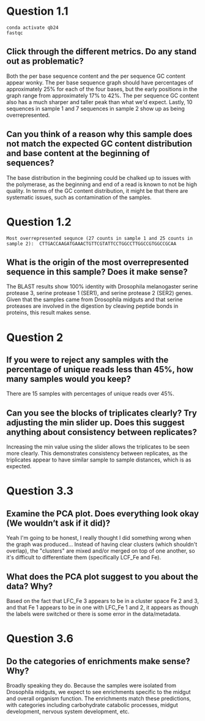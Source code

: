 # Question 1.1 
    conda activate qb24
    fastqc

## Click through the different metrics. Do any stand out as problematic? 
Both the per base sequence content and the per sequence GC content appear wonky. The per base sequence graph should have percentages of approximately 25% for each of the four bases, but the early positions in the graph range from approximately 17% to 42%. The per sequence GC content also has a much sharper and taller peak than what we'd expect. Lastly, 10 sequences in sample 1 and 7 sequences in sample 2 show up as being overrepresented. 

## Can you think of a reason why this sample does not match the expected GC content distribution and base content at the beginning of sequences?
The base distribution in the beginning could be chalked up to issues with the polymerase, as the beginning and end of a read is known to not be high quality. In terms of the GC content distribution, it might be that there are systematic issues, such as contamination of the samples. 

# Question 1.2


    Most overrepresented sequnce (27 counts in sample 1 and 25 counts in sample 2):  CTTGACCAAGATGAAACTGTTCGTATTCCTGGCCTTGGCCGTGGCCGCAA

## What is the origin of the most overrepresented sequence in this sample? Does it make sense?
The BLAST results show 100% identity with Drosophila melanogaster serine protease 3, serine protease 1 (SER1), and serine protease 2 (SER2) genes. Given that the samples came from Drosophila midguts and that serine proteases are involved in the digestion by cleaving peptide bonds in proteins, this result makes sense. 


# Question 2

## If you were to reject any samples with the percentage of unique reads less than 45%, how many samples would you keep?
There are 15 samples with percentages of unique reads over 45%. 

## Can you see the blocks of triplicates clearly? Try adjusting the min slider up. Does this suggest anything about consistency between replicates?
Increasing the min value using the slider allows the triplicates to be seen more clearly. This demonstrates consistency between replicates, as the triplicates appear to have similar sample to sample distances, which is as expected.

# Question 3.3

## Examine the PCA plot. Does everything look okay (We wouldn’t ask if it did)?
Yeah I'm going to be honest, I really thought I did something wrong when the graph was produced... Instead of having clear clusters (which shouldn't overlap), the "clusters" are mixed and/or merged on top of one another, so it's difficult to differentiate them (specifically LCF_Fe and Fe).

## What does the PCA plot suggest to you about the data? Why?
Based on the fact that LFC_Fe 3 appears to be in a cluster space Fe 2 and 3, and that Fe 1 appears to be in one with LFC_Fe 1 and 2, it appears as though the labels were switched or there is some error in the data/metadata.

# Question 3.6
## Do the categories of enrichments make sense? Why?
Broadly speaking they do. Because the samples were isolated from Drosophila midguts, we expect to see enrichments specific to the midgut and overall organism function. The enrichments match these predictions, with categories including carbohydrate catabolic processes, midgut development, nervous system development, etc. 